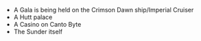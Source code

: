 - A Gala is being held on the Crimson Dawn ship/Imperial Cruiser
- A Hutt palace
- A Casino on Canto Byte
- The Sunder itself